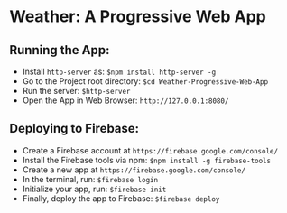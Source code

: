 # Weather: A Progressive Web App

## Running the App:
* Install `http-server` as:
```$npm install http-server -g```
* Go to the Project root directory:
```$cd Weather-Progressive-Web-App```
* Run the server:
```$http-server```
* Open the App in Web Browser:
 ```http://127.0.0.1:8080/```

## Deploying to Firebase:
* Create a Firebase account at `https://firebase.google.com/console/`
* Install the Firebase tools via npm: 
```$npm install -g firebase-tools```
* Create a new app at `https://firebase.google.com/console/`
* In the terminal, run: `$firebase login`
* Initialize your app, run: `$firebase init`
* Finally, deploy the app to Firebase: `$firebase deploy`
